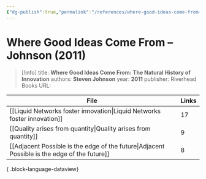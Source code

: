 ```yaml
---
{"dg-publish":true,"permalink":"/references/where-good-ideas-come-from-johnson-2011/"}
---
```



# Where Good Ideas Come From – Johnson (2011)

> [!info]
> title: **Where Good Ideas Come From: The Natural History of Innovation**
> authors: **Steven Johnson**
> year: **2011**
> publisher: Riverhead Books
> URL: 


| File                                                                                            | Links |
| ----------------------------------------------------------------------------------------------- | ----- |
| [[Liquid Networks foster innovation\|Liquid Networks foster innovation]]                     | 17    |
| [[Quality arises from quantity\|Quality arises from quantity]]                               | 9     |
| [[Adjacent Possible is the edge of the future\|Adjacent Possible is the edge of the future]] | 8     |

{ .block-language-dataview}
